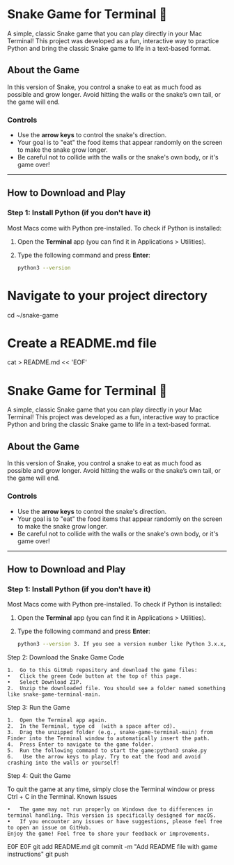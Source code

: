 # Snake Game for Terminal 🐍

A simple, classic Snake game that you can play directly in your Mac Terminal! This project was developed as a fun, interactive way to practice Python and bring the classic Snake game to life in a text-based format.

## About the Game

In this version of Snake, you control a snake to eat as much food as possible and grow longer. Avoid hitting the walls or the snake’s own tail, or the game will end.

### Controls
- Use the **arrow keys** to control the snake's direction.
- Your goal is to "eat" the food items that appear randomly on the screen to make the snake grow longer.
- Be careful not to collide with the walls or the snake's own body, or it's game over!

---

## How to Download and Play

### Step 1: Install Python (if you don't have it)

Most Macs come with Python pre-installed. To check if Python is installed:
1. Open the **Terminal** app (you can find it in Applications > Utilities).
2. Type the following command and press **Enter**:

   ```bash
   python3 --version
# Navigate to your project directory
cd ~/snake-game

# Create a README.md file
cat > README.md << 'EOF'
# Snake Game for Terminal 🐍

A simple, classic Snake game that you can play directly in your Mac Terminal! This project was developed as a fun, interactive way to practice Python and bring the classic Snake game to life in a text-based format.

## About the Game

In this version of Snake, you control a snake to eat as much food as possible and grow longer. Avoid hitting the walls or the snake’s own tail, or the game will end.

### Controls
- Use the **arrow keys** to control the snake's direction.
- Your goal is to "eat" the food items that appear randomly on the screen to make the snake grow longer.
- Be careful not to collide with the walls or the snake's own body, or it's game over!

---

## How to Download and Play

### Step 1: Install Python (if you don't have it)

Most Macs come with Python pre-installed. To check if Python is installed:
1. Open the **Terminal** app (you can find it in Applications > Utilities).
2. Type the following command and press **Enter**:

   ```bash
   python3 --version 3.	If you see a version number like Python 3.x.x, you’re ready to go! If you see an error, download Python from https://www.python.org/downloads/ and follow the installation instructions.

Step 2: Download the Snake Game Code

	1.	Go to this GitHub repository and download the game files:
	•	Click the green Code button at the top of this page.
	•	Select Download ZIP.
	2.	Unzip the downloaded file. You should see a folder named something like snake-game-terminal-main.

Step 3: Run the Game

	1.	Open the Terminal app again.
	2.	In the Terminal, type cd  (with a space after cd).
	3.	Drag the unzipped folder (e.g., snake-game-terminal-main) from Finder into the Terminal window to automatically insert the path.
	4.	Press Enter to navigate to the game folder.
	5.	Run the following command to start the game:python3 snake.py                                   6.	Use the arrow keys to play. Try to eat the food and avoid crashing into the walls or yourself!

Step 4: Quit the Game

To quit the game at any time, simply close the Terminal window or press Ctrl + C in the Terminal.                                                                                                                   Known Issues

	•	The game may not run properly on Windows due to differences in terminal handling. This version is specifically designed for macOS.
	•	If you encounter any issues or have suggestions, please feel free to open an issue on GitHub.                                                                                                                                                                                                            Enjoy the game! Feel free to share your feedback or improvements. 
E0F
E0F
git add README.md
git commit -m "Add README file with game instructions"
git push
